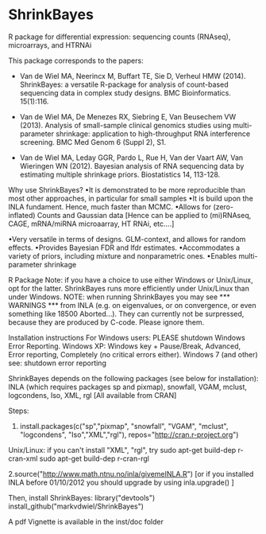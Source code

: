 # ShrinkBayes
R package for differential expression: sequencing counts (RNAseq), microarrays, and HTRNAi

This package corresponds to the papers:

- Van de Wiel MA, Neerincx M, Buffart TE, Sie D, Verheul HMW (2014). ShrinkBayes: a versatile R-package for analysis of count-based sequencing data in complex study designs. BMC Bioinformatics. 15(1):116.

- Van de Wiel MA,  De Menezes RX, Siebring E, Van Beusechem VW (2013). Analysis of small-sample clinical genomics studies using multi-parameter shrinkage: application to high-throughput RNA interference screening. BMC Med Genom 6 (Suppl 2), S1.

- Van de Wiel MA, Leday GGR, Pardo L, Rue H, Van der Vaart AW, Van Wieringen WN (2012). Bayesian analysis of RNA sequencing data by estimating multiple shrinkage priors. Biostatistics 14, 113-128.


Why use ShrinkBayes?
•It is demonstrated to be more reproducible than most other approaches, in particular for small samples
•It is build upon the INLA fundament. Hence, much faster than MCMC.
•Allows for (zero-inflated) Counts and Gaussian data [Hence can be applied to (mi)RNAseq, CAGE, mRNA/miRNA microaarray, HT RNAi, etc....]

•Very versatile in terms of designs. GLM-context, and allows for random effects.
•Provides Bayesian FDR and lfdr estimates.
•Accommodates a variety of priors, including mixture and nonparametric ones.
•Enables multi-parameter shrinkage

R Package
Note: if you have a choice to use either Windows or Unix/Linux, opt for the latter. ShrinkBayes runs more efficiently under Unix/Linux than under Windows. NOTE:  when running ShrinkBayes you may see *** WARNINGS ***  from INLA (e.g. on eigenvalues, or on convergence, or even something like 18500 Aborted...). They can currently not be surpressed, because they are produced by C-code. Please ignore them. 

Installation instructions
 For Windows users: PLEASE shutdown Windows Error Reporting. Windows XP: Windows key + Pause/Break, Advanced, Error reporting, Completely (no critical errors either). Windows 7 (and other) see: shutdown error reporting

ShrinkBayes depends on the following packages (see below for installation): 
INLA  (which requires packages sp and pixmap), snowfall, VGAM, mclust, logcondens, Iso, XML, rgl [All available from CRAN]

Steps:
 1. install.packages(c("sp","pixmap", "snowfall", "VGAM", "mclust", "logcondens", "Iso","XML","rgl"), repos="http://cran.r-project.org")

Unix/Linux: if you can't install "XML", "rgl", try
sudo apt-get build-dep r-cran-xml
sudo apt-get build-dep r-cran-rgl

2.source("http://www.math.ntnu.no/inla/givemeINLA.R") 
 [or if you installed INLA before 01/10/2012 you should upgrade by using inla.upgrade() ]

Then, install ShrinkBayes:
library("devtools")
install_github("markvdwiel/ShrinkBayes")

A pdf Vignette is available in the inst/doc folder
